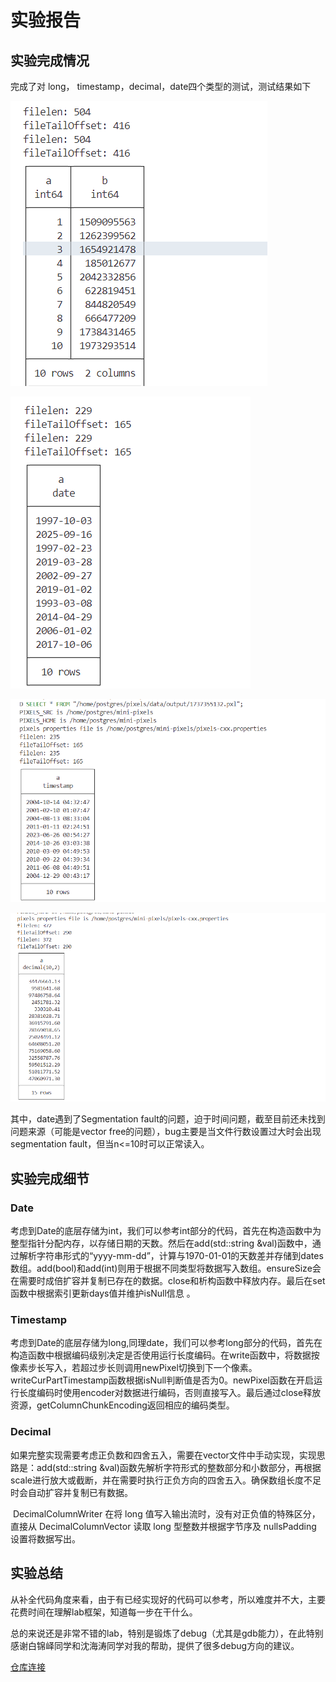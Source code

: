 # 实验报告

## 实验完成情况

完成了对 long， timestamp，decimal，date四个类型的测试，测试结果如下

![1b67a7f25da3b9730f57d4d3ce03a2f](.\figure\P1.png)

![d084d635f45d8836c73b62a6bf58ead](.\figure\P2.png)

![857a74006d3a37ddac661a66fa3a55e](.\figure\P3.png)

![2df9719075ca442737a1ac1e71f8219](.\figure\P4.png)

其中，date遇到了Segmentation fault的问题，迫于时间问题，截至目前还未找到问题来源（可能是vector free的问题），bug主要是当文件行数设置过大时会出现segmentation fault，但当n<=10时可以正常读入。



## 实验完成细节

### Date

​	考虑到Date的底层存储为int，我们可以参考int部分的代码，首先在构造函数中为整型指针分配内存，以存储日期的天数。然后在add(std::string &val)函数中，通过解析字符串形式的“yyyy-mm-dd”，计算与1970-01-01的天数差并存储到dates数组。add(bool)和add(int)则用于根据不同类型将数据写入数组。ensureSize会在需要时成倍扩容并复制已存在的数据。close和析构函数中释放内存。最后在set函数中根据索引更新days值并维护isNull信息 。

### Timestamp

​	考虑到Date的底层存储为long,同理date，我们可以参考long部分的代码，首先在构造函数中根据编码级别决定是否使用运行长度编码。在write函数中，将数据按像素步长写入，若超过步长则调用newPixel切换到下一个像素。writeCurPartTimestamp函数根据isNull判断值是否为0。newPixel函数在开启运行长度编码时使用encoder对数据进行编码，否则直接写入。最后通过close释放资源，getColumnChunkEncoding返回相应的编码类型。

### Decimal

​	如果完整实现需要考虑正负数和四舍五入，需要在vector文件中手动实现，实现思路是：add(std::string &val)函数先解析字符形式的整数部分和小数部分，再根据scale进行放大或截断，并在需要时执行正负方向的四舍五入。确保数组长度不足时会自动扩容并复制已有数据。

​	DecimalColumnWriter 在将 long 值写入输出流时，没有对正负值的特殊区分，直接从 DecimalColumnVector 读取 long 型整数并根据字节序及 nullsPadding 设置将数据写出。

## 实验总结

​	从补全代码角度来看，由于有已经实现好的代码可以参考，所以难度并不大，主要花费时间在理解lab框架，知道每一步在干什么。

​	总的来说还是非常不错的lab，特别是锻炼了debug（尤其是gdb能力），在此特别感谢白锦峄同学和沈海涛同学对我的帮助，提供了很多debug方向的建议。



[仓库连接](https://github.com/ChangWang9/mini-pixels)

